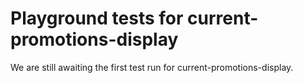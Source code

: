 # Playground tests for current-promotions-display
We are still awaiting the first test run for current-promotions-display.
